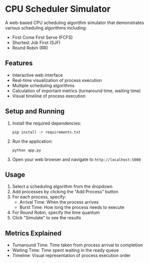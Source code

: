 # CPU Scheduler Simulator
A web-based CPU scheduling algorithm simulator that demonstrates various scheduling algorithms including:
- First Come First Serve (FCFS)
- Shortest Job First (SJF)
- Round Robin (RR)

## Features
- Interactive web interface
- Real-time visualization of process execution
- Multiple scheduling algorithms
- Calculation of important metrics (turnaround time, waiting time)
- Visual timeline of process execution

## Setup and Running
1. Install the required dependencies:
   ```
   pip install -r requirements.txt
   ```

2. Run the application:
   ```
   python app.py
   ```

3. Open your web browser and navigate to `http://localhost:5000`

## Usage
1. Select a scheduling algorithm from the dropdown
2. Add processes by clicking the "Add Process" button
3. For each process, specify:
   - Arrival Time: When the process arrives
   - Burst Time: How long the process needs to execute
4. For Round Robin, specify the time quantum
5. Click "Simulate" to see the results

## Metrics Explained
- Turnaround Time: Time taken from process arrival to completion
- Waiting Time: Time spent waiting in the ready queue
- Timeline: Visual representation of process execution order

